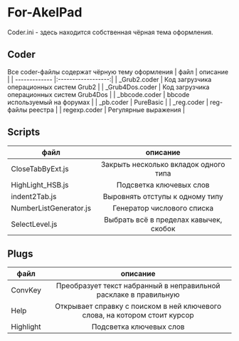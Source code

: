 # For-AkelPad
  
Coder.ini - здесь находится собственная чёрная тема оформления.



## Coder
Все coder-файлы содержат чёрную тему оформления
| файл       | описание |
| ------------- |:------------------:|
| _Grub2.coder | Код загрузчика операционных систем Grub2 |
| _Grub4Dos.coder | Код загрузчика операционных систем Grub4Dos |
| _bbcode.coder | bbcode используемый на форумах |
| _pb.coder | PureBasic |
| _reg.coder | reg-файлы реестра |
| regexp.coder | Регулярные выражения |
  
  
## Scripts
| файл       | описание |
| ------------- |:------------------:|
| CloseTabByExt.js | Закрыть несколько вкладок одного типа |
| HighLight_HSB.js | Подсветка ключевых слов |
| indent2Tab.js | Выровнять отступы к одному типу |
| NumberListGenerator.js | Генератор числового списка |
| SelectLevel.js | Выбрать всё в пределах кавычек, скобок |
  
  
## Plugs
| файл       | описание |
| ------------- |:------------------:|
| ConvKey | Преобразует текст набранный в неправильной расклаке в правильную |
| Help | Открывает справку с поиском в ней ключевого слова, на котором стоит курсор |
| Highlight | Подсветка ключевых слов |
